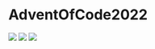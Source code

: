 # AdventOfCode2022

![](https://img.shields.io/badge/day%20📅-10-blue) 
![](https://img.shields.io/badge/stars%20⭐-1-yellow)
![](https://img.shields.io/badge/days%20completed-0-red)
